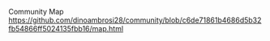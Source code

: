 Community Map
https://github.com/dinoambrosi28/community/blob/c6de71861b4686d5b32fb54866ff5024135fbb16/map.html
